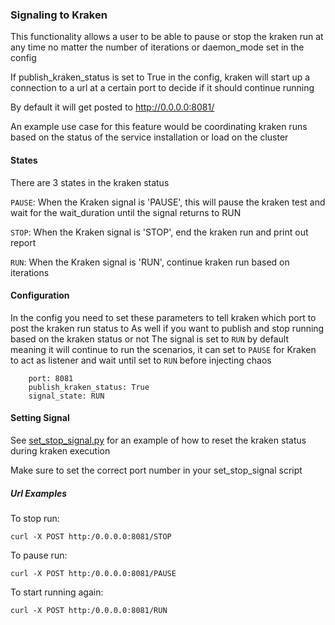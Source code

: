 ### Signaling to Kraken
This functionality allows a user to be able to pause or stop the kraken run at any time no matter the number of iterations or daemon_mode set in the config

If publish_kraken_status is set to True in the config, kraken will start up a connection to a url at a certain port to decide if it should continue running

By default it will get posted to http://0.0.0.0:8081/

An example use case for this feature would be coordinating kraken runs based on the status of the service installation or load on the cluster



#### States
There are 3 states in the kraken status

```PAUSE```: When the Kraken signal is 'PAUSE', this will pause the kraken test and wait for the wait_duration until the signal returns to RUN

```STOP```: When the Kraken signal is 'STOP', end the kraken run and print out report

```RUN```: When the Kraken signal is 'RUN', continue kraken run based on iterations



#### Configuration

In the config you need to set these parameters to tell kraken which port to post the kraken run status to
As well if you want to publish and stop running based on the kraken status or not
The signal is set to `RUN` by default meaning it will continue to run the scenarios, it can set to `PAUSE` for Kraken to act as listener and wait until set to `RUN` before injecting chaos
```
    port: 8081
    publish_kraken_status: True
    signal_state: RUN
```


#### Setting Signal

See [set_stop_signal.py](https://github.com/cloud-bulldozer/kraken/tree/master/set_stop_signal.py) for an example of how to reset the kraken status during kraken execution

Make sure to set the correct port number in your set_stop_signal script



##### Url Examples
To stop run:

```
curl -X POST http:/0.0.0.0:8081/STOP
```

To pause run:
```
curl -X POST http:/0.0.0.0:8081/PAUSE
```

To start running again:
```
curl -X POST http:/0.0.0.0:8081/RUN
```
